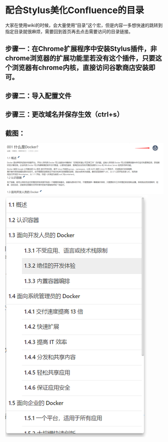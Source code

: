 # 配合Stylus美化Confluence的目录

大家在使用wiki的时候，会大量使用“目录”这个宏，但是内容一多想快速的跳转到指定目录就很麻烦，需要回到首页再去点击需要访问的目录链接。<br/>
## 步骤一：在Chrome扩展程序中安装Stylus插件，非chrome浏览器的扩展功能里若没有这个插件，只要这个浏览器有chrome内核，直接访问谷歌商店安装即可。<br/>
## 步骤二：导入配置文件<br/>
## 步骤三：更改域名并保存生效（ctrl+s）<br/>

## 截图：
![Image text](https://raw.githubusercontent.com/rockpanda/image/master/sample/wiki01.png)
![Image text](https://raw.githubusercontent.com/rockpanda/image/master/sample/wiki02.png)